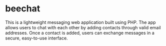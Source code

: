 # beechat
This is a lightweight messaging web application built using PHP. The app allows users to chat with each other by adding contacts through valid email addresses. Once a contact is added, users can exchange messages in a secure, easy-to-use interface.
